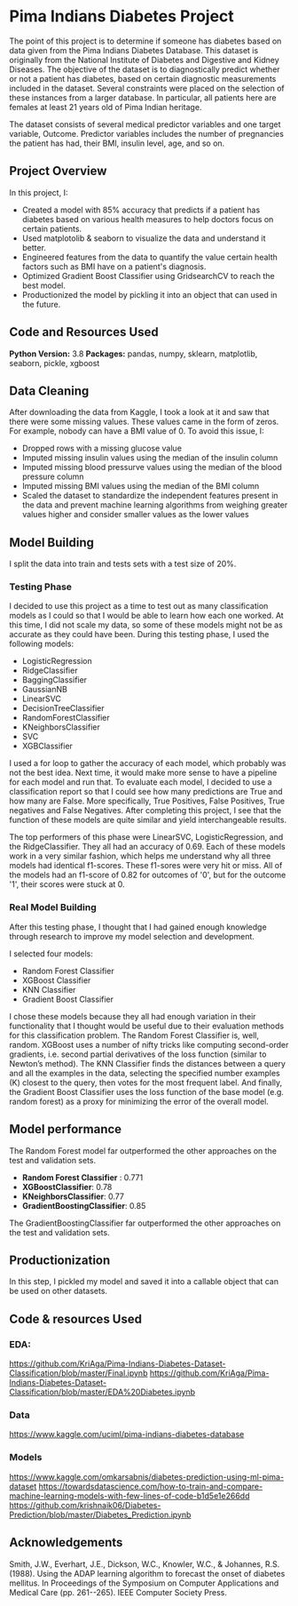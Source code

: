 # Pima Indians Diabetes Project

The point of this project is to determine if someone has diabetes based on data given from the Pima Indians Diabetes Database. This dataset is originally from the National Institute of Diabetes and Digestive and Kidney Diseases. The objective of the dataset is to diagnostically predict  whether or not a patient has diabetes, based on certain diagnostic measurements included in the dataset. Several constraints were placed on the selection of these instances from a larger database. In particular, all patients here are females at least 21 years old of Pima Indian heritage.

The dataset consists of several medical predictor variables and one target variable, Outcome. Predictor variables includes the number of pregnancies the patient has had, their BMI, insulin level, age, and so on.


## Project Overview
In this project, I: 

* Created a model with 85% accuracy that predicts if a patient has diabetes based on various health measures to help doctors focus on certain patients.
* Used matplotolib & seaborn to visualize the data and understand it better.
* Engineered features from the data to quantify the value certain health factors such as BMI have on a patient's diagnosis.
* Optimized Gradient Boost Classifier using GridsearchCV to reach the best model. 
* Productionized the model by pickling it into an object that can used in the future.

## Code and Resources Used 
**Python Version:** 3.8 
**Packages:** pandas, numpy, sklearn, matplotlib, seaborn, pickle, xgboost

## Data Cleaning
After downloading the data from Kaggle, I took a look at it and saw that there were some missing values. These values came in the form of zeros. For example, nobody can have a BMI value of 0. To avoid this issue, I:

*	Dropped rows with a missing glucose value
* Imputed missing insulin values using the median of the insulin column
* Imputed missing blood pressurve values using the median of the blood pressure column
* Imputed missing BMI values using the median of the BMI column
*	Scaled the dataset to standardize the independent features present in the data and prevent machine learning algorithms from weighing greater values higher and consider smaller values as the lower values

## Model Building 

I split the data into train and tests sets with a test size of 20%. 

### Testing Phase

I decided to use this project as a time to test out as many classification models as I could so that I would be able to learn how each one worked. At this time, I did not scale my data, so some of these models might not be as accurate as they could have been. During this testing phase, I used the following models:

* LogisticRegression
* RidgeClassifier
* BaggingClassifier
* GaussianNB
* LinearSVC
* DecisionTreeClassifier
* RandomForestClassifier
* KNeighborsClassifier
* SVC
* XGBClassifier

I used a for loop to gather the accuracy of each model, which probably was not the best idea. Next time, it would make more sense to have a pipeline for each model and run that. To evaluate each model, I decided to use a classification report so that I could see how many predictions are True and how many are False. More specifically, True Positives, False Positives, True negatives and False Negatives. After completing this project, I see that the function of these models are quite similar  and yield interchangeable results.

The top performers of this phase were LinearSVC, LogisticRegression, and the RidgeClassifier. They all had an accuracy of 0.69. Each of these models work in a very similar fashion, which helps me understand why all three models had identical f1-scores. These f1-sores were very hit or miss. All of the models had an f1-score of 0.82 for outcomes of '0', but for the outcome '1', their scores were stuck at 0.

### Real Model Building

After this testing phase, I thought that I had gained enough knowledge through research to improve my model selection and development. 

I selected four models:
* Random Forest Classifier
* XGBoost Classifier
* KNN Classifier
* Gradient Boost Classifier

I chose these models because they all had enough variation in their functionality that I thought would be useful due to their evaluation methods for this classification problem. The Random Forest Classifier is, well, random. XGBoost uses a number of nifty tricks like computing second-order gradients, i.e. second partial derivatives of the loss function (similar to Newton’s method). The KNN Classifier finds the distances between a query and all the examples in the data, selecting the specified number examples (K) closest to the query, then votes for the most frequent label. And finally, the Gradient Boost Classifier uses the loss function of the base model (e.g. random forest) as a proxy for minimizing the error of the overall model. 

## Model performance
The Random Forest model far outperformed the other approaches on the test and validation sets. 
*	**Random Forest Classifier** : 0.771
*	**XGBoostClassifier**: 0.78
*	**KNeighborsClassifier**: 0.77
*	**GradientBoostingClassifier**: 0.85

The GradientBoostingClassifier far outperformed the other approaches on the test and validation sets. 

## Productionization 
In this step, I pickled my model and saved it into a callable object that can be used on other datasets.

## Code & resources Used

### EDA:
https://github.com/KriAga/Pima-Indians-Diabetes-Dataset-Classification/blob/master/Final.ipynb
https://github.com/KriAga/Pima-Indians-Diabetes-Dataset-Classification/blob/master/EDA%20Diabetes.ipynb
### Data
https://www.kaggle.com/uciml/pima-indians-diabetes-database
### Models
https://www.kaggle.com/omkarsabnis/diabetes-prediction-using-ml-pima-dataset
https://towardsdatascience.com/how-to-train-and-compare-machine-learning-models-with-few-lines-of-code-b1d5e1e266dd
https://github.com/krishnaik06/Diabetes-Prediction/blob/master/Diabetes_Prediction.ipynb
## Acknowledgements
Smith, J.W., Everhart, J.E., Dickson, W.C., Knowler, W.C., & Johannes, R.S. (1988). Using the ADAP learning algorithm to forecast the onset of diabetes mellitus. In Proceedings of the Symposium on Computer Applications and Medical Care (pp. 261--265). IEEE Computer Society Press.

